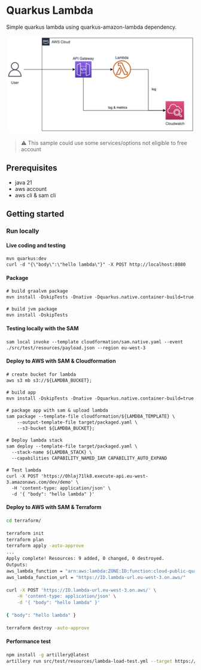 # Quarkus Lambda

Simple quarkus lambda using quarkus-amazon-lambda dependency.

![schema-quarkus-lambda.png](.assets%2Fschema-quarkus-lambda.png)

> :warning: This sample could use some services/options not eligible to free account

## Prerequisites

* java 21
* aws account
* aws cli & sam cli

## Getting started

### Run locally

#### Live coding and testing

```shell
mvn quarkus:dev
curl -d "{\"body\":\"hello lambda\"}" -X POST http://localhost:8080
```

#### Package

```shell
# build graalvm package
mvn install -DskipTests -Dnative -Dquarkus.native.container-build=true

# build jvm package
mvn install -DskipTests
```

#### Testing locally with the SAM

```shell
sam local invoke --template cloudformation/sam.native.yaml --event ./src/test/resources/payload.json --region eu-west-3
```

#### Deploy to AWS with SAM & Cloudformation

```shell
# create bucket for lambda
aws s3 mb s3://${LAMDBA_BUCKET};

# build app
mvn install -DskipTests -Dnative -Dquarkus.native.container-build=true

# package app with sam & upload lambda
sam package --template-file cloudformation/${LAMDBA_TEMPLATE} \
    --output-template-file target/packaged.yaml \
    --s3-bucket ${LAMDBA_BUCKET};

# Deploy lambda stack
sam deploy --template-file target/packaged.yaml \
  --stack-name ${LAMDBA_STACK} \
  --capabilities CAPABILITY_NAMED_IAM CAPABILITY_AUTO_EXPAND

# Test lambda
curl -X POST 'https://0hlaj71lk8.execute-api.eu-west-3.amazonaws.com/dev/demo' \
  -H 'content-type: application/json' \
  -d '{ "body": "hello lambda" }'
```

#### Deploy to AWS with SAM & Terraform

```bash
cd terraform/

terraform init
terraform plan
terraform apply -auto-approve
...
Apply complete! Resources: 9 added, 0 changed, 0 destroyed.
Outputs:
aws_lambda_function = "arn:aws:lambda:ZONE:ID:function:cloud-public-quarkus-lambda"
aws_lambda_function_url = "https://ID.lambda-url.eu-west-3.on.aws/"

curl -X POST 'https://ID.lambda-url.eu-west-3.on.aws/' \
    -H 'content-type: application/json' \
    -d '{ "body": "hello lambda" }'

{ "body": "hello lambda" }

terraform destroy -auto-approve
```

#### Performance test

```bash
npm install -g artillery@latest
artillery run src/test/resources/lambda-load-test.yml --target https://example.lambda-url.eu-west-3.on.aws/
```

